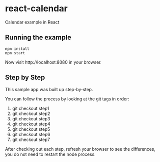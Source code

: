 react-calendar
==============

Calendar example in React


## Running the example

    npm install
    npm start

Now visit http://localhost:8080 in your browser.

## Step by Step

This sample app was built up step-by-step.

You can follow the process by looking at the git tags in order:

 1. git checkout step1
 2. git checkout step2
 3. git checkout step3
 4. git checkout step4
 5. git checkout step5
 6. git checkout step6
 7. git checkout step7

After checking out each step, refresh your browser to see the differences, you
do not need to restart the node process.
